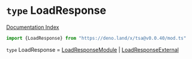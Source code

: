 # `type` LoadResponse

[Documentation Index](../README.md)

```ts
import {LoadResponse} from "https://deno.land/x/tsa@v0.0.40/mod.ts"
```

`type` LoadResponse = [LoadResponseModule](../interface.LoadResponseModule/README.md) | [LoadResponseExternal](../interface.LoadResponseExternal/README.md)